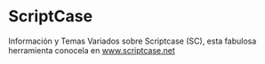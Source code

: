 # ScriptCase
Información y Temas Variados sobre Scriptcase (SC), esta fabulosa herramienta  conocela en www.scriptcase.net

